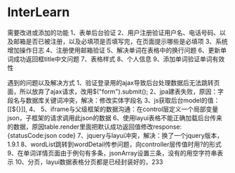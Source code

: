 # InterLearn
需要改进或添加的功能
1、表单后台验证
2、用户注册验证用户名、电话号码、以及邮箱是否已被注册，以及必填项是否填写完，在页面提示哪些是必填项
3、系统增加操作日志
4、注册使用邮箱验证
5、解决单词在表格中的换行问题
6、更新单词成功返回框title中文问题
7、表格样式
8、个人信息
9、添加单词验证单词有效性

遇到的问题以及解决方式
1、验证登录用的ajax导致后台处理数据后无法跳转页面，所以放弃了ajax请求，改用$("form").submit();
2、jpa建表失败，原因：字段名与数据库关键词冲突，解决：修改实体字段名
3、js获取后台model的值：[[${}]],<script type="text/javascript" th:inline="javascript"></script>
4、<a href="javascript:verifyLogin();"></a>
5、iframe与父级框架的数据沟通：在control层定义一个局部变量json，子框架的请求调用此json的数据
6、使用layui表格不能正确加载后台传来的数据，原因table.render里面把默认成功返回值修改response:{statusCode:json code}
7、jquery与layui冲突，解决：换了一个jquery版本，1.9.1
8、wordList跳转到wordDetail传参问题，向controller层传值时用?的形式
9、在单词详情页面由于例句有多条，jsonArray设置三条，没有的用空字符串表示
10、分页，layui数据表格分页都是已经封装好的，233
